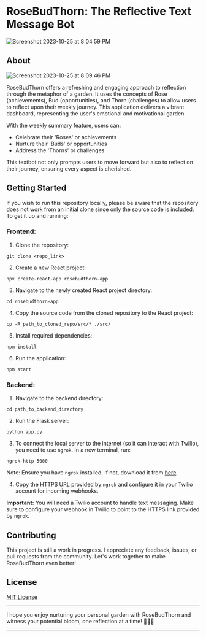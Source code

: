 # RoseBudThorn: The Reflective Text Message Bot
![Screenshot 2023-10-25 at 8 04 59 PM](https://github.com/MarlonGrandy/RoseBudThorn/assets/106160715/c2cf765c-ef5e-4d4e-b551-743d03ba01ad)

## About
![Screenshot 2023-10-25 at 8 09 46 PM](https://github.com/MarlonGrandy/RoseBudThorn/assets/106160715/61efd02f-33a2-4f49-9869-f995e2897a33)

RoseBudThorn offers a refreshing and engaging approach to reflection through the metaphor of a garden. It uses the concepts of Rose (achievements), Bud (opportunities), and Thorn (challenges) to allow users to reflect upon their weekly journey. This application delivers a vibrant dashboard, representing the user's emotional and motivational garden.

With the weekly summary feature, users can:
- Celebrate their 'Roses' or achievements
- Nurture their 'Buds' or opportunities
- Address the 'Thorns' or challenges

This textbot not only prompts users to move forward but also to reflect on their journey, ensuring every aspect is cherished.


## Getting Started

If you wish to run this repository locally, please be aware that the repository does not work from an initial clone since only the source code is included. To get it up and running:

### Frontend:

1. Clone the repository:
```
git clone <repo_link>
```

2. Create a new React project:
```
npx create-react-app rosebudthorn-app
```

3. Navigate to the newly created React project directory:
```
cd rosebudthorn-app
```

4. Copy the source code from the cloned repository to the React project:
```
cp -R path_to_cloned_repo/src/* ./src/
```

5. Install required dependencies:
```
npm install
```

6. Run the application:
```
npm start
```

### Backend:

1. Navigate to the backend directory:
```
cd path_to_backend_directory
```

2. Run the Flask server:
```
python app.py
```

3. To connect the local server to the internet (so it can interact with Twilio), you need to use `ngrok`. In a new terminal, run:
```
ngrok http 5000
```

Note: Ensure you have `ngrok` installed. If not, download it from [here](https://ngrok.com/download).

4. Copy the HTTPS URL provided by `ngrok` and configure it in your Twilio account for incoming webhooks.

**Important:** You will need a Twilio account to handle text messaging. Make sure to configure your webhook in Twilio to point to the HTTPS link provided by `ngrok`.

## Contributing

This project is still a work in progress. I appreciate any feedback, issues, or pull requests from the community. Let's work together to make RoseBudThorn even better!

## License

[MIT License](LICENSE)

---

I hope you enjoy nurturing your personal garden with RoseBudThorn and witness your potential bloom, one reflection at a time! 🌹🌱🌵

---

